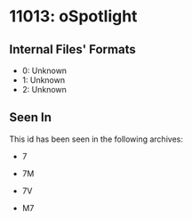 # 11013: oSpotlight

## Internal Files' Formats
- 0: Unknown
- 1: Unknown
- 2: Unknown

## Seen In

This id has been seen in the following archives:  

- 7  

- 7M  

- 7V  

- M7  
